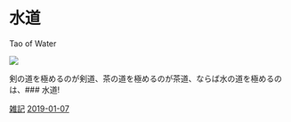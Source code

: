 # 水道

Tao of Water

![](https://i.gyazo.com/d0fc96367353dd361fa6d2799b543433.jpg)



剣の道を極めるのが剣道、茶の道を極めるのが茶道、ならば水の道を極めるのは、### 水道!

[雑記](雑記.md)  [2019-01-07](2019-01-07.md) 



